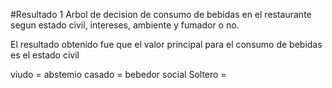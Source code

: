#Resultado 1
Arbol de decision de consumo de bebidas en el restaurante segun estado civil, intereses, ambiente y fumador o no.

El resultado obtenido fue que el valor principal para el consumo de bebidas es el estado civil
 
 viudo = abstemio
 casado = bebedor social
 Soltero =
